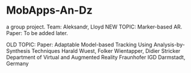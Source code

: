 # MobApps-An-Dz
a group project. Team: Aleksandr, Lloyd
NEW TOPIC: Marker-based AR.
Paper: To be added later.

OLD TOPIC:
Paper: Adaptable Model-based Tracking Using Analysis-by-Synthesis Techniques
Harald Wuest, Folker Wientapper, Didier Stricker
Department of Virtual and Augmented Reality
Fraunhofer IGD
Darmstadt, Germany
